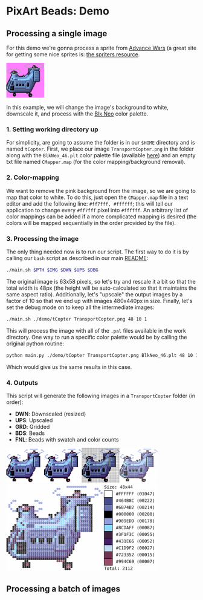 
# PixArt Beads: Demo

## Processing a single image

For this demo we're gonna process a sprite from [Advance Wars](https://www.spriters-resource.com/game_boy_advance/advancewars2blackholerising/) (a great site for getting some nice sprites is: [the spriters resource](https://www.spriters-resource.com/).

<img src="../media/tcopterPalette.png" width="100px">

In this example, we will change the image's background to white, downscale it, and process with the [Blk Neo](https://lospec.com/palette-list/blk-neo) color palette.

### 1. Setting working directory up

For simplicity, are going to assume the folder is in our `$HOME` directory and is named `tCopter`. First, we place our image `TransportCopter.png` in the folder along with the `BlkNeo_46.plt` color palette file (available [here](https://github.com/Chipdelmal/PixelatorBeads/blob/main/palettes/BlkNeo_46.plt)) and an empty txt file named `CMapper.map` (for the color mapping/background removal).

### 2. Color-mapping

We want to remove the pink background from the image, so we are going to map that color to white. To do this, just open the `CMapper.map` file in a text editor and add the following line: `#ff7fff, #ffffff`; this will tell our application to change every `#ff7fff` pixel into `#ffffff`. An arbitrary list of color mappings can be added if a more complicated mapping is desired (the colors will be mapped sequentially in the order provided by the file).

### 3. Processing the image

The only thing needed now is to run our script. The first way to do it is by calling our `bash` script as described in our main [README](../README.md):

```bash
./main.sh $PTH $IMG $DWN $UPS $DBG
```

The original image is 63x58 pixels, so let's try and rescale it a bit so that the total width is 48px (the height will be auto-calculated so that it maintains the same aspect ratio). Additionally, let's "upscale" the output images by a factor of 10 so that we end up with images 480x440px in size. Finally, let's set the debug mode on to keep all the intermediate images:

```bash
./main.sh ./demo/tCopter TransportCopter.png 48 10 1
```

This will process the image with all of the `.pal` files available in the work directory. One way to run a specific color palette would be by calling the original python routine:

```bash
python main.py ./demo/tCopter TransportCopter.png BlkNeo_46.plt 48 10 1
```

Which would give us the same results in this case.

### 4. Outputs

This script will generate the following images in a `TransportCopter` folder (in order):

* **DWN**: Downscaled (resized)
* **UPS**: Upscaled
* **GRD**: Gridded
* **BDS**: Beads
* **FNL**: Beads with swatch and color counts

<img src="../media/DWN-BlkNeo_46-TransportCopter.png" width="100px"><img src="../media/UPS-BlkNeo_46-TransportCopter.png" width="100px"><img src="../media/GRD-BlkNeo_46-TransportCopter.png" width="100px"><img src="../media/BDS-BlkNeo_46-TransportCopter.png" width="100px">
<img src="../media/FNL-BlkNeo_46-TransportCopter.png" width="400px">

## Processing a batch of images